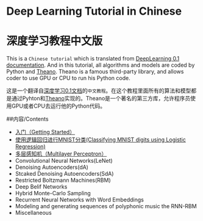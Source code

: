Deep Learning Tutorial in Chinese
=================================
深度学习教程中文版
=================================

This is a `Chinese tutorial` which is translated from [DeepLearning 0.1 documentation](http://deeplearning.net/tutorial/contents.html#). And in this tutorial, all algorithms and models are coded by Python and [Theano](http://deeplearning.net/software/theano/index.html). Theano is a famous third-party library, and allows coder to use GPU or CPU to run his Python code.



这是一个翻译自[深度学习0.1文档](http://deeplearning.net/tutorial/contents.html)的`中文教程`。在这个教程里面所有的算法和模型都是通过Pyhton和[Theano](http://deeplearning.net/software/theano/index.html)实现的。Theano是一个著名的第三方库，允许程序员使用GPU或者CPU去运行他的Python代码。



##内容/Contents

* [入门（Getting Started）](https://github.com/Syndrome777/DeepLearningTutorial/blob/master/1_Getting_Started_入门.md)
* [使用逻辑回归进行MNIST分类(Classifying MNIST digits using Logistic Regression)](https://github.com/Syndrome777/DeepLearningTutorial/blob/master/2_Classifying_MNIST_using_LR_逻辑回归进行MNIST分类.md)
* [多层感知机（Multilayer Perceptron）](https://github.com/Syndrome777/DeepLearningTutorial/blob/master/3_Multilayer_Perceptron_多层感知机.md)
* Convolutional Neural Networks(LeNet)
* Denoising Autoencoders(dA)
* Stcaked Denoising Autoencoders(SdA)
* Restricted Boltzmann Machines(RBM)
* Deep Belif Networks
* Hybrid Monte-Carlo Sampling
* Recurrent Neural Networks with Word Embeddings
* Modeling and generating sequences of polyphonic music the RNN-RBM
* Miscellaneous












